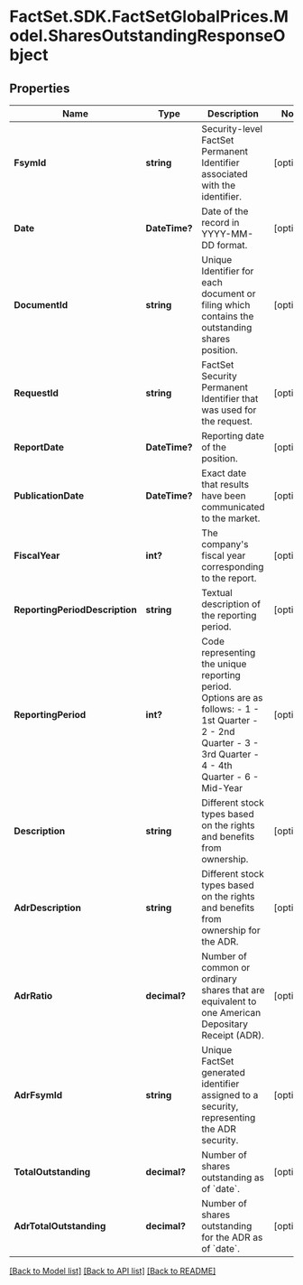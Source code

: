 # FactSet.SDK.FactSetGlobalPrices.Model.SharesOutstandingResponseObject

## Properties

Name | Type | Description | Notes
------------ | ------------- | ------------- | -------------
**FsymId** | **string** | Security-level FactSet Permanent Identifier associated with the identifier. | [optional] 
**Date** | **DateTime?** | Date of the record in YYYY-MM-DD format. | [optional] 
**DocumentId** | **string** | Unique Identifier for each document or filing which contains the outstanding shares position. | [optional] 
**RequestId** | **string** | FactSet Security Permanent Identifier that was used for the request. | [optional] 
**ReportDate** | **DateTime?** | Reporting date of the position. | [optional] 
**PublicationDate** | **DateTime?** | Exact date that results have been communicated to the market. | [optional] 
**FiscalYear** | **int?** | The company&#39;s fiscal year corresponding to the report. | [optional] 
**ReportingPeriodDescription** | **string** | Textual description of the reporting period. | [optional] 
**ReportingPeriod** | **int?** | Code representing the unique reporting period. Options are as follows: - 1 - 1st Quarter - 2 - 2nd Quarter - 3 - 3rd Quarter - 4 - 4th Quarter - 6 - Mid-Year  | [optional] 
**Description** | **string** | Different stock types based on the rights and benefits from ownership. | [optional] 
**AdrDescription** | **string** | Different stock types based on the rights and benefits from ownership for the ADR. | [optional] 
**AdrRatio** | **decimal?** | Number of common or ordinary shares that are equivalent to one American Depositary Receipt (ADR). | [optional] 
**AdrFsymId** | **string** | Unique FactSet generated identifier assigned to a security, representing the ADR security. | [optional] 
**TotalOutstanding** | **decimal?** | Number of shares outstanding as of &#x60;date&#x60;. | [optional] 
**AdrTotalOutstanding** | **decimal?** | Number of shares outstanding for the ADR as of &#x60;date&#x60;. | [optional] 

[[Back to Model list]](../README.md#documentation-for-models) [[Back to API list]](../README.md#documentation-for-api-endpoints) [[Back to README]](../README.md)

